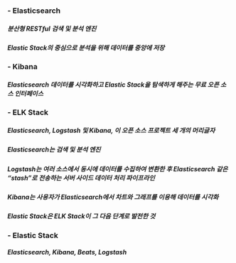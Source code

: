 ### - Elasticsearch
#####  분산형 RESTful 검색 및 분석 엔진
##### Elastic Stack의 중심으로 분석을 위해 데이터를 중앙에 저장


### - Kibana
##### Elasticsearch 데이터를 시각화하고 Elastic Stack을 탐색하게 해주는 무료 오픈 소스 인터페이스


### - ELK Stack
#####  Elasticsearch, Logstash 및 Kibana, 이 오픈 소스 프로젝트 세 개의 머리글자
##### Elasticsearch는 검색 및 분석 엔진
##### Logstash는 여러 소스에서 동시에 데이터를 수집하여 변환한 후 Elasticsearch 같은 “stash”로 전송하는 서버 사이드 데이터 처리 파이프라인
##### Kibana는 사용자가 Elasticsearch에서 차트와 그래프를 이용해 데이터를 시각화
##### Elastic Stack은 ELK Stack이 그 다음 단계로 발전한 것

### - Elastic Stack
##### Elasticsearch, Kibana, Beats, Logstash 
